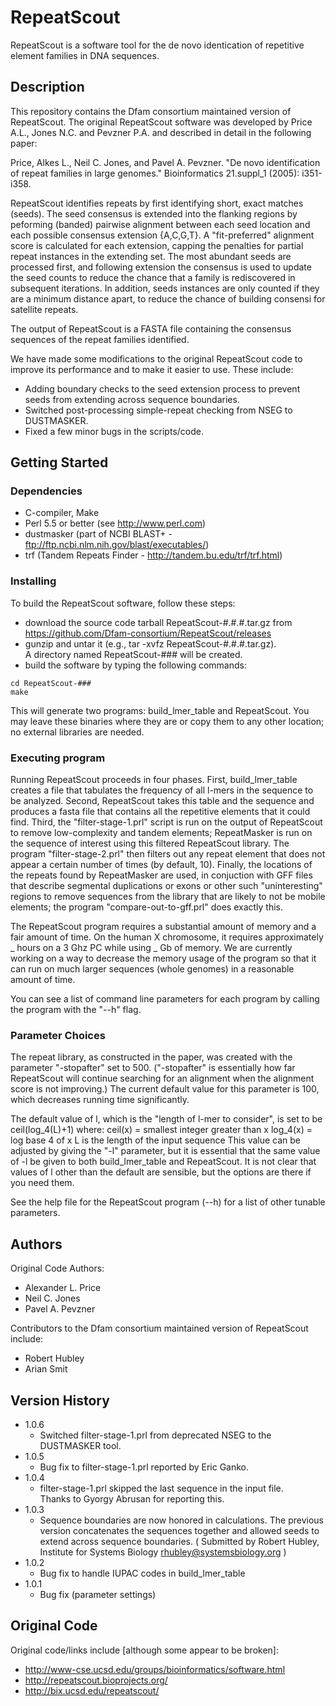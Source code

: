 # RepeatScout

RepeatScout is a software tool for the de novo identication of repetitive element families in DNA sequences.

## Description

This repository contains the Dfam consortium maintained version of RepeatScout. The original RepeatScout 
software was developed by Price A.L., Jones N.C. and Pevzner P.A. and described in detail in the following paper:

Price, Alkes L., Neil C. Jones, and Pavel A. Pevzner. 
"De novo identification of repeat families in large genomes." 
Bioinformatics 21.suppl_1 (2005): i351-i358.

RepeatScout identifies repeats by first identifying short, exact matches (seeds).  The seed consensus is extended
into the flanking regions by peforming (banded) pairwise alignment between each seed location and each possible
consensus extension {A,C,G,T}.  A "fit-preferred" alignment score is calculated for each extension, capping the
penalties for partial repeat instances in the extending set.  The most abundant seeds are processed first, and
following extension the consensus is used to update the seed counts to reduce the chance that a family is 
rediscovered in subsequent iterations.  In addition, seeds instances are only counted if they are a minimum
distance apart, to reduce the chance of building consensi for satellite repeats.

The output of RepeatScout is a FASTA file containing the consensus sequences of the repeat families identified.

We have made some modifications to the original RepeatScout code to improve its performance and to make it easier
to use.  These include:

* Adding boundary checks to the seed extension process to prevent seeds from extending across sequence boundaries.
* Switched post-processing simple-repeat checking from NSEG to DUSTMASKER.
* Fixed a few minor bugs in the scripts/code.

## Getting Started

### Dependencies

* C-compiler, Make
* Perl 5.5 or better (see http://www.perl.com)
* dustmasker (part of NCBI BLAST+ - ftp://ftp.ncbi.nlm.nih.gov/blast/executables/)
* trf (Tandem Repeats Finder - http://tandem.bu.edu/trf/trf.html)

### Installing

To build the RepeatScout software, follow these steps:
* download the source code tarball RepeatScout-#.#.#.tar.gz 
     from https://github.com/Dfam-consortium/RepeatScout/releases
* gunzip and untar it (e.g., tar -xvfz RepeatScout-#.#.#.tar.gz).  
     A directory named RepeatScout-### will be created.
* build the software by typing the following commands:
```
cd RepeatScout-###
make
```
This will generate two programs: build_lmer_table and RepeatScout.
You may leave these binaries where they are or copy them to any other location; 
no external libraries are needed.

### Executing program

Running RepeatScout proceeds in four phases.  First, build_lmer_table
creates a file that tabulates the frequency of all l-mers in the
sequence to be analyzed.  Second, RepeatScout takes this table and
the sequence and produces a fasta file that contains all the repetitive
elements that it could find.  Third, the "filter-stage-1.prl" script
is run on the output of RepeatScout to remove low-complexity and
tandem elements; RepeatMasker is run on the sequence of interest using
this filtered RepeatScout library.  The program "filter-stage-2.prl"
then filters out any repeat element that does not appear a certain number
of times (by default, 10).  Finally, the locations of the repeats found
by RepeatMasker are used, in conjuction with GFF files that describe
segmental duplications or exons or other such "uninteresting" regions
to remove sequences from the library that are likely to not be mobile
elements; the program "compare-out-to-gff.prl" does exactly this.

The RepeatScout program requires a substantial amount of memory
and a fair amount of time.  On the human X chromosome, it requires
approximately _ hours on a 3 Ghz PC while using _ Gb of memory.  We are
currently working on a way to decrease the memory usage of the program so
that it can run on much larger sequences (whole genomes) in a reasonable
amount of time.

You can see a list of command line parameters for each program by calling
the program with the "--h" flag.

### Parameter Choices

The repeat library, as constructed in the paper, was created with the
parameter "-stopafter" set to 500.  ("-stopafter" is essentially how far
RepeatScout will continue searching for an alignment when the alignment
score is not improving.)  The current default value for this parameter
is 100, which decreases running time significantly.

The default value of l, which is the "length of l-mer to consider", is set
to be ceil(log_4(L)+1) where:
  ceil(x) = smallest integer greater than x
  log_4(x) = log base 4 of x
  L is the length of the input sequence
This value can be adjusted by giving the "-l" parameter, but it is essential
that the same value of -l be given to both build_lmer_table and RepeatScout.
It is not clear that values of l other than the default are sensible, but
the options are there if you need them.

See the help file for the RepeatScout program (--h) for a list of other tunable
parameters.


## Authors

Original Code Authors:
* Alexander L. Price
* Neil C. Jones
* Pavel A. Pevzner

Contributors to the Dfam consortium maintained version of RepeatScout include:
* Robert Hubley
* Arian Smit


## Version History

* 1.0.6  
    * Switched filter-stage-1.prl from deprecated NSEG to the
        DUSTMASKER tool.
* 1.0.5  
    * Bug fix to filter-stage-1.prl reported by Eric Ganko.
* 1.0.4  
    * filter-stage-1.prl skipped the last sequence in the input file.  
      Thanks to Gyorgy Abrusan for reporting this.
* 1.0.3
    * Sequence boundaries are now honored in calculations.  The previous
      version concatenates the sequences together and allowed seeds to 
      extend across sequence boundaries. 
      ( Submitted by Robert Hubley, Institute for Systems Biology
       <rhubley@systemsbiology.org> )
* 1.0.2
    * Bug fix to handle IUPAC codes in build_lmer_table
* 1.0.1
    * Bug fix (parameter settings)

## Original Code

Original code/links include [although some appear to be broken]:
*  http://www-cse.ucsd.edu/groups/bioinformatics/software.html
*  http://repeatscout.bioprojects.org/
*  http://bix.ucsd.edu/repeatscout/

